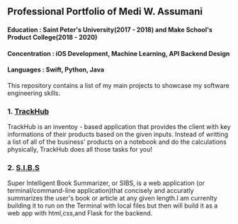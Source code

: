 ## Professional Portfolio of Medi W. Assumani
#### Education : Saint Peter's University(2017 - 2018) and Make School's Product College(2018 - 2020)
#### Concentration : iOS Development, Machine Learning, API Backend Design
#### Languages : Swift, Python, Java

This repository contains a list of my main projects to showcase my software engineering skills.

### 1. <a href = "https://github.com/MediBoss/TrackHub" >TrackHub </a> 

TrackHub is an inventoy - based application that provides the client with key informations of their products based on the given inputs. Instead of writting a list of all of the business' products on a notebook and do the calculations physically, TrackHub does all those tasks for you!

### 2. <a href = "https://github.com/MediBoss/SIBS" >S.I.B.S</a> 
Super Intelligent Book Summarizer, or SIBS, is a web application (or terminal/command-line application)that concisely and accuratly summarizes the user's book or article at any given length.I am currenlty building it to run on the Terminal with local files but then will build it as a web app with html,css,and Flask for the backend.



